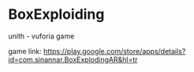 # BoxExploiding
unith - vuforia game


game link: https://play.google.com/store/apps/details?id=com.sinannar.BoxExplodingAR&hl=tr
